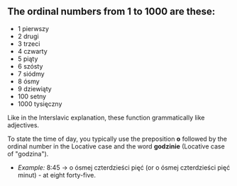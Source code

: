 ## The ordinal numbers from 1 to 1000 are these:
* 1 pierwszy
* 2 drugi
* 3 trzeci
* 4 czwarty
* 5 piąty
* 6 szósty
* 7 siódmy
* 8 ósmy
* 9 dziewiąty
* 100 setny
* 1000 tysięczny

Like in the Interslavic explanation, these function grammatically like adjectives.

To state the time of day, you typically use the preposition **o** followed by the ordinal number in the Locative case and the word **godzinie** (Locative case of "godzina").

* *Example:* 8:45 -> o ósmej czterdzieści pięć (or o ósmej czterdzieści pięć minut) - at eight forty-five.